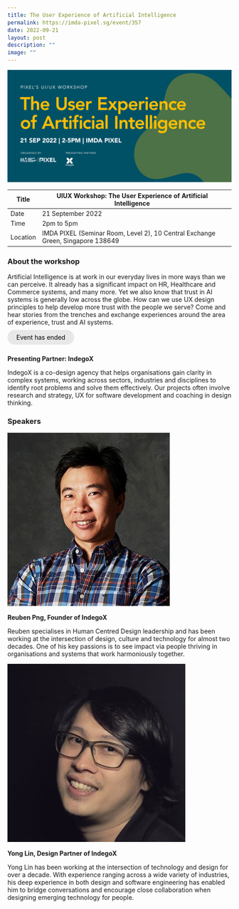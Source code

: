 ```yaml
---
title: The User Experience of Artificial Intelligence
permalink: https://imda-pixel.sg/event/357
date: 2022-09-21
layout: post
description: ""
image: ""
---
```

![27 Oct- UIUX](/images/Events/UIUX/PIXEL-UIUX-Workshop---The-User-Experience-of-Artificial-Intelligence_1600-x-800_V2.png) 

| Title | UIUX Workshop: The User Experience of Artificial Intelligence | | 
| -------- | -------- | --------| 
| Date  | 21 September 2022  | 
| Time  | 2pm to 5pm  |
| Location  | IMDA PIXEL (Seminar Room, Level 2), 10 Central Exchange Green, Singapore 138649 |

### About the workshop 

Artificial Intelligence is at work in our everyday lives in more ways than we can perceive. It already has a significant impact on HR, Healthcare and Commerce systems, and many more. Yet we also know that trust in AI systems is generally low across the globe. How can we use UX design principles to help develop more trust with the people we serve? Come and hear stories from the trenches and exchange experiences around the area of experience, trust and AI systems.
 <br><br><a href="" target="_blank" style="background-color: #E8E8E8; color: black; text-decoration: none; border-radius: 100px; padding-left: 20px; padding-right: 20px; padding-top:8px; padding-bottom:8px">Event has ended</a><br><br>

**Presenting Partner: IndegoX**

IndegoX is a co-design agency that helps organisations gain clarity in complex systems, working across sectors, industries and disciplines to identify root problems and solve them effectively. Our projects often involve research and strategy, UX for software development and coaching in design thinking.

### Speakers 

![](/images/Events/UIUX/rueben.jpg)

**Reuben Png, Founder of IndegoX**

Reuben specialises in Human Centred Design leadership and has been working at the intersection of design, culture and technology for almost two decades. One of his key passions is to see impact via people thriving in organisations and systems that work harmoniously together.

![](/images/Events/UIUX/YongLin.jpg)

**Yong Lin, Design Partner of IndegoX**

Yong Lin has been working at the intersection of technology and design for over a decade. With experience ranging across a wide variety of industries, his deep experience in both design and software engineering has enabled him to bridge conversations and encourage close collaboration when designing emerging technology for people.
